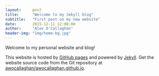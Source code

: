 ```yaml
---
layout:     post
title:      "Welcome to my Jekyll blog"
subtitle:   "First post on my new website"
date:       2015-12-11 12:00:00
author:     "Alex O'Callaghan"
header-img: "img/home-bg.jpg"
---
```

Welcome to my personal website and blog!

This website is hosted by [GitHub pages](https://pages.github.com/) and powered by [Jekyll](https://jekyllrb.com/). Get the website source code from the Git repository at [awocallaghan/awocallaghan.github.io](https://github.com/awocallaghan/awocallaghan.github.io).

